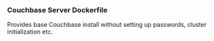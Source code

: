### Couchbase Server Dockerfile

Provides base Couchbase install without setting up passwords, cluster initialization etc.
